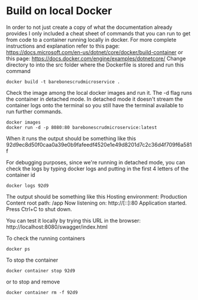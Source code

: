 # Build on local Docker

In order to not just create a copy of what the documentation already provides I only included a cheat sheet of commands that you can run to get from code to a container running locally in docker.
For more complete instructions and explanation refer to this page: https://docs.microsoft.com/en-us/dotnet/core/docker/build-container or this page: https://docs.docker.com/engine/examples/dotnetcore/
Change directory to into the src folder where the Dockerfile is stored and run this command
```
docker build -t barebonescrudmicroservice .
```
Check the image among the local docker images and run it.
The -d flag runs the container in detached mode. In detached mode it doesn't stream the container logs onto the terminal so you still have the terminal available to run further commands.
```
docker images
docker run -d -p 8080:80 barebonescrudmicroservice:latest
```
When it runs the output should be something like this
92d9ec8d50f0caa0a39e0b9fafeedf4520e1e49d8201d7c2c36d4f709f6a581f

For debugging purposes, since we're running in detached mode, you can check the logs by typing docker logs and putting in the first 4 letters of the container id
```
docker logs 92d9
```
The output should be something like this
Hosting environment: Production
Content root path: /app
Now listening on: http://[::]:80
Application started. Press Ctrl+C to shut down.

You can test it locally by trying this URL in the browser: http://localhost:8080/swagger/index.html

To check the running containers
```
docker ps
```

To stop the container
```
docker container stop 92d9
```
or to stop and remove
```
docker container rm -f 92d9
```
